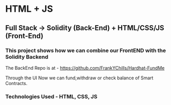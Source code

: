 # HTML + JS

## Full Stack -> Solidity (Back-End) + HTML/CSS/JS (Front-End)

### This project shows how we can combine our FrontEND with the Solidity Backend

The BackEnd Repo is at - https://github.com/FrankYChills/Hardhat-FundMe

Through the UI Now we can fund,withdraw or check balance of Smart Contracts.

### Technologies Used - HTML, CSS, JS
